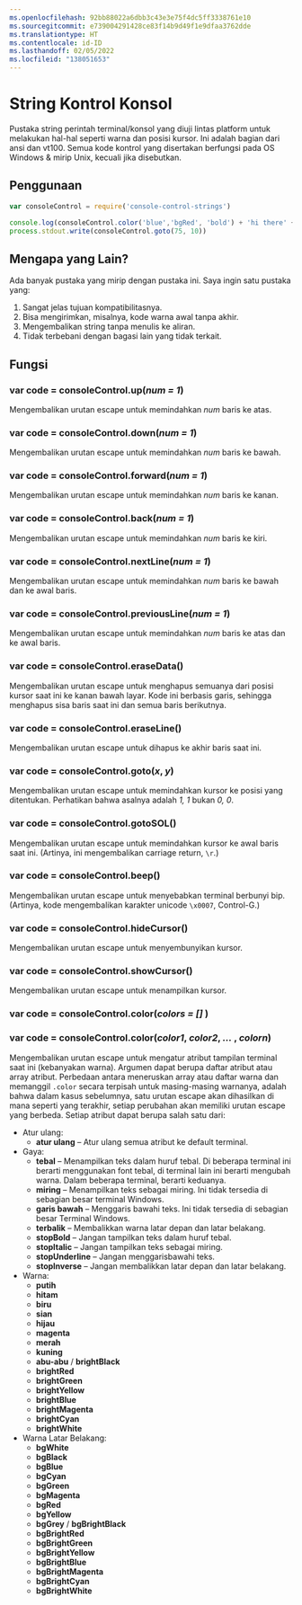 ```yaml
---
ms.openlocfilehash: 92bb88022a6dbb3c43e3e75f4dc5ff3338761e10
ms.sourcegitcommit: e739004291428ce83f14b9d49f1e9dfaa3762dde
ms.translationtype: HT
ms.contentlocale: id-ID
ms.lasthandoff: 02/05/2022
ms.locfileid: "138051653"
---
```

# <a name="console-control-strings"></a>String Kontrol Konsol

Pustaka string perintah terminal/konsol yang diuji lintas platform untuk melakukan hal-hal seperti warna dan posisi kursor.  Ini adalah bagian dari ansi dan vt100.  Semua kode kontrol yang disertakan berfungsi pada OS Windows & mirip Unix, kecuali jika disebutkan.

## <a name="usage"></a>Penggunaan

```js
var consoleControl = require('console-control-strings')

console.log(consoleControl.color('blue','bgRed', 'bold') + 'hi there' + consoleControl.color('reset'))
process.stdout.write(consoleControl.goto(75, 10))
```

## <a name="why-another"></a>Mengapa yang Lain?

Ada banyak pustaka yang mirip dengan pustaka ini.  Saya ingin satu pustaka yang:

1. Sangat jelas tujuan kompatibilitasnya.
2. Bisa mengirimkan, misalnya, kode warna awal tanpa akhir.
3. Mengembalikan string tanpa menulis ke aliran.
4. Tidak terbebani dengan bagasi lain yang tidak terkait.

## <a name="functions"></a>Fungsi

### <a name="var-code--consolecontrolup_num--1_"></a>var code = consoleControl.up(_num = 1_)

Mengembalikan urutan escape untuk memindahkan _num_ baris ke atas.

### <a name="var-code--consolecontroldown_num--1_"></a>var code = consoleControl.down(_num = 1_)

Mengembalikan urutan escape untuk memindahkan _num_ baris ke bawah.

### <a name="var-code--consolecontrolforward_num--1_"></a>var code = consoleControl.forward(_num = 1_)

Mengembalikan urutan escape untuk memindahkan _num_ baris ke kanan.

### <a name="var-code--consolecontrolback_num--1_"></a>var code = consoleControl.back(_num = 1_)

Mengembalikan urutan escape untuk memindahkan _num_ baris ke kiri.

### <a name="var-code--consolecontrolnextline_num--1_"></a>var code = consoleControl.nextLine(_num = 1_)

Mengembalikan urutan escape untuk memindahkan _num_ baris ke bawah dan ke awal baris.

### <a name="var-code--consolecontrolpreviousline_num--1_"></a>var code = consoleControl.previousLine(_num = 1_)

Mengembalikan urutan escape untuk memindahkan _num_ baris ke atas dan ke awal baris.

### <a name="var-code--consolecontrolerasedata"></a>var code = consoleControl.eraseData()

Mengembalikan urutan escape untuk menghapus semuanya dari posisi kursor saat ini ke kanan bawah layar.  Kode ini berbasis garis, sehingga menghapus sisa baris saat ini dan semua baris berikutnya.

### <a name="var-code--consolecontroleraseline"></a>var code = consoleControl.eraseLine()

Mengembalikan urutan escape untuk dihapus ke akhir baris saat ini.

### <a name="var-code--consolecontrolgoto_x_-_y_"></a>var code = consoleControl.goto(_x_, _y_)

Mengembalikan urutan escape untuk memindahkan kursor ke posisi yang ditentukan. Perhatikan bahwa asalnya adalah _1, 1_ bukan _0, 0_.

### <a name="var-code--consolecontrolgotosol"></a>var code = consoleControl.gotoSOL()

Mengembalikan urutan escape untuk memindahkan kursor ke awal baris saat ini. (Artinya, ini mengembalikan carriage return, `\r`.)

### <a name="var-code--consolecontrolbeep"></a>var code = consoleControl.beep()

Mengembalikan urutan escape untuk menyebabkan terminal berbunyi bip.  (Artinya, kode mengembalikan karakter unicode `\x0007`, Control-G.)

### <a name="var-code--consolecontrolhidecursor"></a>var code = consoleControl.hideCursor()

Mengembalikan urutan escape untuk menyembunyikan kursor.

### <a name="var-code--consolecontrolshowcursor"></a>var code = consoleControl.showCursor()

Mengembalikan urutan escape untuk menampilkan kursor.

### <a name="var-code--consolecontrolcolor_colors--_"></a>var code = consoleControl.color(_colors = []_ )

### <a name="var-code--consolecontrolcolor_color1_-_color2_-__-_colorn_"></a>var code = consoleControl.color(_color1_, _color2_, _…_ , _colorn_)

Mengembalikan urutan escape untuk mengatur atribut tampilan terminal saat ini (kebanyakan warna).  Argumen dapat berupa daftar atribut atau array atribut.  Perbedaan antara meneruskan array atau daftar warna dan memanggil `.color` secara terpisah untuk masing-masing warnanya, adalah bahwa dalam kasus sebelumnya, satu urutan escape akan dihasilkan di mana seperti yang terakhir, setiap perubahan akan memiliki urutan escape yang berbeda.  Setiap atribut dapat berupa salah satu dari:

* Atur ulang:
  * **atur ulang** – Atur ulang semua atribut ke default terminal.
* Gaya:
  * **tebal** – Menampilkan teks dalam huruf tebal.  Di beberapa terminal ini berarti menggunakan font tebal, di terminal lain ini berarti mengubah warna.  Dalam beberapa terminal, berarti keduanya.
  * **miring** – Menampilkan teks sebagai miring. Ini tidak tersedia di sebagian besar terminal Windows.
  * **garis bawah** – Menggaris bawahi teks. Ini tidak tersedia di sebagian besar Terminal Windows.
  * **terbalik** – Membalikkan warna latar depan dan latar belakang.
  * **stopBold** – Jangan tampilkan teks dalam huruf tebal.
  * **stopItalic** – Jangan tampilkan teks sebagai miring.
  * **stopUnderline** – Jangan menggarisbawahi teks.
  * **stopInverse** – Jangan membalikkan latar depan dan latar belakang.
* Warna:
  * **putih**
  * **hitam**
  * **biru**
  * **sian**
  * **hijau**
  * **magenta**
  * **merah**
  * **kuning**
  * **abu-abu** / **brightBlack**
  * **brightRed**
  * **brightGreen**
  * **brightYellow**
  * **brightBlue**
  * **brightMagenta**
  * **brightCyan**
  * **brightWhite**
* Warna Latar Belakang:
  * **bgWhite**
  * **bgBlack**
  * **bgBlue**
  * **bgCyan**
  * **bgGreen**
  * **bgMagenta**
  * **bgRed**
  * **bgYellow**
  * **bgGrey** / **bgBrightBlack**
  * **bgBrightRed**
  * **bgBrightGreen**
  * **bgBrightYellow**
  * **bgBrightBlue**
  * **bgBrightMagenta**
  * **bgBrightCyan**
  * **bgBrightWhite**

